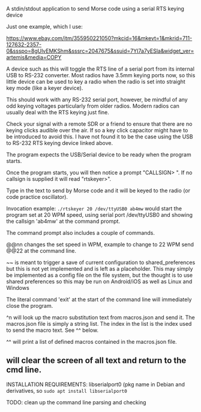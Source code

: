 A stdin/stdout application to send Morse code using a serial RTS keying device

Just one example, which I use:

https://www.ebay.com/itm/355950221050?mkcid=16&mkevt=1&mkrid=711-127632-2357-0&ssspo=8gUlvEMKShm&sssrc=2047675&ssuid=7YI7a7yESla&widget_ver=artemis&media=COPY

A device such as this will toggle the RTS line of a serial port from its
internal USB to RS-232 converter.  Most radios have 3.5mm keying ports now, so
this little device can be used to key a radio when the radio is set into
straight key mode (like a keyer device).

 This should work with any RS-232 serial port, however, be mindful of any odd
 keying voltages particularly from older radios.  Modern radios can usually 
 deal with the RTS keying just fine.

 Check your signal with a remote SDR or a friend to ensure that there are no
 keying clicks audible over the air.  If so a key click capacitor might have to
 be introduced to avoid this.  I have not found it to be the case using the
 USB to RS-232 RTS keying device linked above.

The program expects the USB/Serial device to be ready when the program starts.

Once the program starts, you will then notice a prompt "CALLSIGN> ".  If no
callsign is supplied it will read "rtskeyer>".

Type in the text to send by Morse code and it will be keyed to the radio (or code practice oscillator).

Invocation example: ```./rtskeyer 20 /dev/ttyUSB0 ab4mw```  would start the program 
set at 20 WPM speed, using serial port /dev/ttyUSB0 and showing the callsign
'ab4mw' at the command prompt.

The command prompt also includes a couple of commands.

@@nn changes the set speed in WPM, example to change to 22 WPM send @@22 at the command line.

~~ is meant to trigger a save of current configuration to shared_preferences
but this is not yet implemented and is left as a placeholder.  This may simply 
be implemented as a config file on the file system, but the thought is to 
use shared preferences so this may be run on Android/iOS as well as Linux and
Windows

The literal command 'exit' at the start of the command line will immediately
close the program.

^n will look up the macro substitution text from macros.json and send it.
The macros.json file is simply a string list.  The index in the list is the 
index used to send the macro text.  See ^^ below.

^^ will print a list of defined macros contained in the macros.json file.

## will clear the screen of all text and return to the cmd line.

INSTALLATION REQUIREMENTS: libserialport0 (pkg name in Debian and derivatives,
so ```sudo apt install libserialport0```

TODO: clean up the command line parsing and checking